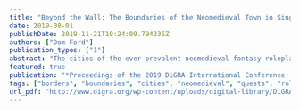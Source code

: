 ```yaml
---
title: "Beyond the Wall: The Boundaries of the Neomedieval Town in Singleplayer Roleplaying Games"
date: 2019-08-01
publishDate: 2019-11-21T10:24:09.794236Z
authors: ["Dom Ford"]
publication_types: ["1"]
abstract: "The cities of the ever prevalent neomedieval fantasy roleplaying game are integral to their gameworlds. They act as quest hubs, goals, centres for action and places of safety. Much of the loop of the game revolves around leaving the city to complete quests, then returning to the city again, and repeat. In this paper, I take a closer look at the boundaries of the city. I begin by proposing a model to help define what a city’s boundary is and how it is expressed to the player. Then, I look at how and why players cross those borders back and forth. Through this, I hope to facilitate a better understanding of how the city functions in roleplaying games, and how the ways in which it produces boundaries alters and affects how players interact with the gameworld."
featured: true
publication: "*Proceedings of the 2019 DiGRA International Conference: Game, Play and the Emerging Ludo-Mix*"
tags: ["borders", "boundaries", "cities", "neomedieval", "quests", "roleplaying games", "space", "walls"]
url_pdf: "http://www.digra.org/wp-content/uploads/digital-library/DiGRA_2019_paper_97.pdf"
---
```


